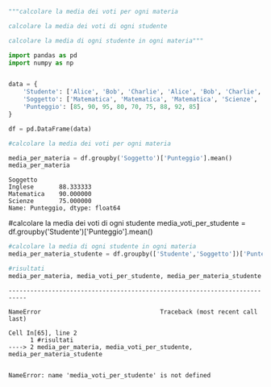 ```python
"""calcolare la media dei voti per ogni materia

calcolare la media dei voti di ogni studente

calcolare la media di ogni studente in ogni materia"""
```


```python
import pandas as pd
import numpy as np
```


```python

```


```python
data = {
    'Studente': ['Alice', 'Bob', 'Charlie', 'Alice', 'Bob', 'Charlie', 'Alice', 'Bob', 'Charlie'],
    'Soggetto': ['Matematica', 'Matematica', 'Matematica', 'Scienze', 'Scienze', 'Scienze', 'Inglese', 'Inglese', 'Inglese'],
    'Punteggio': [85, 90, 95, 80, 70, 75, 88, 92, 85]
}

df = pd.DataFrame(data)

```


```python
#calcolare la media dei voti per ogni materia

media_per_materia = df.groupby('Soggetto')['Punteggio'].mean()
media_per_materia

```




    Soggetto
    Inglese       88.333333
    Matematica    90.000000
    Scienze       75.000000
    Name: Punteggio, dtype: float64


#calcolare la media dei voti di ogni studente
media_voti_per_studente = df.groupby('Studente')['Punteggio'].mean()


```python
#calcolare la media di ogni studente in ogni materia
media_per_materia_studente = df.groupby(['Studente','Soggetto'])['Punteggio'].mean()

```


```python
#risultati
media_per_materia, media_voti_per_studente, media_per_materia_studente
```


    ---------------------------------------------------------------------------

    NameError                                 Traceback (most recent call last)

    Cell In[65], line 2
          1 #risultati
    ----> 2 media_per_materia, media_voti_per_studente, media_per_materia_studente
    

    NameError: name 'media_voti_per_studente' is not defined



```python

```


```python

```
